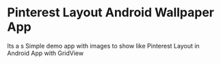  Pinterest Layout Android Wallpaper App
=========================================

Its a s Simple demo app with images to show like Pinterest Layout in Android App with GridView



